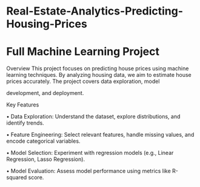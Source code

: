 # Real-Estate-Analytics-Predicting-Housing-Prices
# Full Machine Learning Project

Overview
This project focuses on predicting house prices using machine learning techniques. By analyzing housing data, we aim to estimate house prices accurately. The project covers data exploration, model 

development, and deployment.

Key Features

• Data Exploration: Understand the dataset, explore distributions, and identify trends.

• Feature Engineering: Select relevant features, handle missing values, and encode categorical variables.

• Model Selection: Experiment with regression models (e.g., Linear Regression, Lasso Regression).

• Model Evaluation: Assess model performance using metrics like R-squared score.
